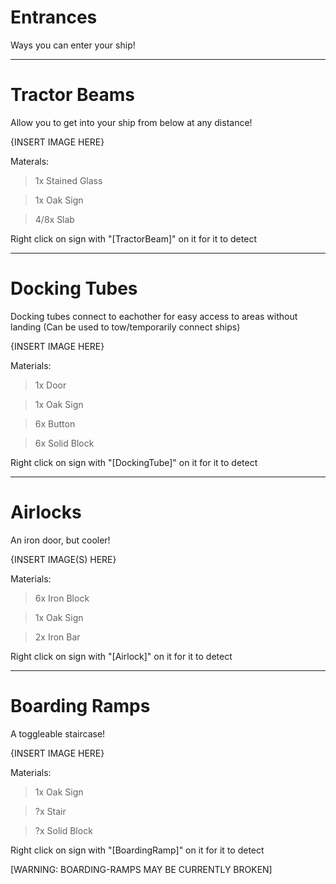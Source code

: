 # Entrances
Ways you can enter your ship!

---
# Tractor Beams
Allow you to get into your ship from below at any distance!

{INSERT IMAGE HERE}

Materals:
> 1x Stained Glass

> 1x Oak Sign

> 4/8x Slab

Right click on sign with "[TractorBeam]" on it for it to detect

---
# Docking Tubes
Docking tubes connect to eachother for easy access to areas without landing (Can be used to tow/temporarily connect ships)

{INSERT IMAGE HERE}

Materials:
> 1x Door

> 1x Oak Sign

> 6x Button

> 6x Solid Block

Right click on sign with "[DockingTube]" on it for it to detect

---
# Airlocks
An iron door, but cooler!

{INSERT IMAGE(S) HERE} 

Materials:
>6x Iron Block

>1x Oak Sign

>2x Iron Bar

Right click on sign with "[Airlock]" on it for it to detect

---
# Boarding Ramps
A toggleable staircase!

{INSERT IMAGE HERE}

Materials:
>1x Oak Sign

>?x Stair

>?x Solid Block

Right click on sign with "[BoardingRamp]" on it for it to detect

[WARNING: BOARDING-RAMPS MAY BE CURRENTLY BROKEN]